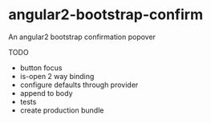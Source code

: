 # angular2-bootstrap-confirm
An angular2 bootstrap confirmation popover

TODO
* button focus
* is-open 2 way binding
* configure defaults through provider
* append to body
* tests
* create production bundle